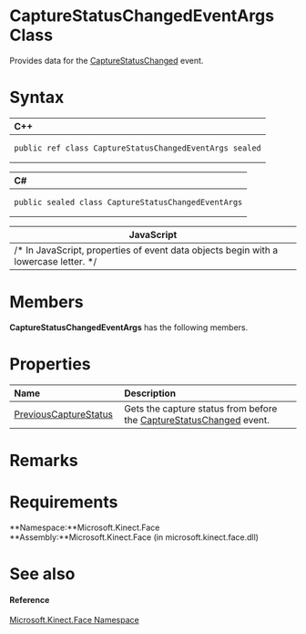 CaptureStatusChangedEventArgs Class  
===================================  

Provides data for the [CaptureStatusChanged](FaceModelBuilder_Class/Events/CaptureStatusChanged_Event.md) event. <span id="syntaxSection"></span>

Syntax  
======  

<table>
<colgroup>
<col width="100%" />
</colgroup>
<thead>
<tr class="header">
<th align="left">C++</th>
</tr>
</thead>
<tbody>
<tr class="odd">
<td align="left"><pre><code>public ref class CaptureStatusChangedEventArgs sealed</code></pre></td>
</tr>
</tbody>
</table>

<table>
<colgroup>
<col width="100%" />
</colgroup>
<thead>
<tr class="header">
<th align="left">C#</th>
</tr>
</thead>
<tbody>
<tr class="odd">
<td align="left"><pre><code>public sealed class CaptureStatusChangedEventArgs</code></pre></td>
</tr>
</tbody>
</table>

| JavaScript                                                                             |
|----------------------------------------------------------------------------------------|
| /\* In JavaScript, properties of event data objects begin with a lowercase letter. \*/ |

<span id="classMembersSection"></span>

Members  
=======  

**CaptureStatusChangedEventArgs** has the following members.  

<span id="publicpropertiesSection"></span>

Properties  
==========  

<table>
<colgroup>
<col width="30%" />
<col width="60%" />
</colgroup>
<thead>
<tr class="header">
<th align="left">Name</th>
<th align="left">Description</th>
</tr>
</thead>
<tbody>
<tr class="odd">
<td align="left"><a href="CaptureStatusChangedEven/Properties/PreviousCaptureStatus.md">PreviousCaptureStatus</a></td>
<td align="left">Gets the capture status from before the <a href="FaceModelBuilder_Class/Events/CaptureStatusChanged_Event.md">CaptureStatusChanged</a> event.</td>
</tr>
</tbody>
</table>

<span id="remarks"></span>

Remarks  
=======  

<span id="requirements"></span>

Requirements  
============  

**Namespace:**Microsoft.Kinect.Face  
**Assembly:**Microsoft.Kinect.Face (in microsoft.kinect.face.dll)  

<span id="ID4E5"></span>

See also  
========  

<span id="ID4EAB"></span>
#### Reference  

[Microsoft.Kinect.Face Namespace](../Kinect.Face.md)  



<!--Please do not edit the data in the comment block below.-->
<!--
TOCTitle : CaptureStatusChangedEventArgs Class
RLTitle : CaptureStatusChangedEventArgs Class
KeywordK : CaptureStatusChangedEventArgs class, about
HelpPriority : 2
TopicType : apiref
KeywordF : Microsoft.Kinect.Face.CaptureStatusChangedEventArgs
KeywordF : CaptureStatusChangedEventArgs
KeywordF : Microsoft.Kinect.Face.CaptureStatusChangedEventArgs
KeywordA : T:Microsoft.Kinect.Face.CaptureStatusChangedEventArgs
AssetID : T:Microsoft.Kinect.Face.CaptureStatusChangedEventArgs
Locale : en-us
CommunityContent : 1
APIType : Managed
APILocation : microsoft.kinect.face.dll
APIName : Microsoft.Kinect.Face.CaptureStatusChangedEventArgs
TargetOS : Windows
TopicType : kbSyntax
DevLang : VB
DevLang : CSharp
DevLang : JavaScript
DevLang : C++
DocSet : K4Wv2
ProjType : K4Wv2Proj
Technology : Kinect for Windows
Product : Kinect for Windows SDK v2
productversion : 20
-->
